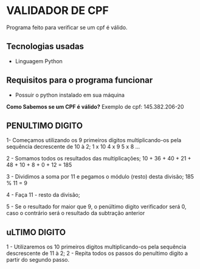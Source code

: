 # VALIDADOR DE CPF
Programa feito para verificar se um cpf é válido.

## Tecnologias usadas
- Linguagem Python

## Requisitos para o programa funcionar
- Possuir o python instalado em sua máquina

**Como Sabemos se um CPF é válido?**
Exemplo de cpf: 145.382.206-20

## PENULTIMO DIGITO

1- Começamos utilizando os 9 primeiros dígitos multiplicando-os pela sequência decrescente de 10 à 2;
    1 x 10
    4 x 9
    5 x 8
    ...

2 - Somamos todos os resultados das multiplicações;
    10 + 36 + 40 + 21 + 48 + 10 + 8 + 0 + 12 = 185

3 - Dividimos a soma por 11 e pegamos o módulo (resto) desta divisão;
    185 % 11 = 9

4 - Faça 11 - resto da divisão;

5 - Se o resultado for maior que 9, o penúltimo digito verificador será 0, caso o contrário será o resultado da subtração anterior

## uLTIMO DIGITO

1 - Utilizaremos os 10 primeiros digitos multiplicando-os pela sequência descrescente de 11 à 2;
2 - Repita todos os passos do penultimo digito a partir do segundo passo.